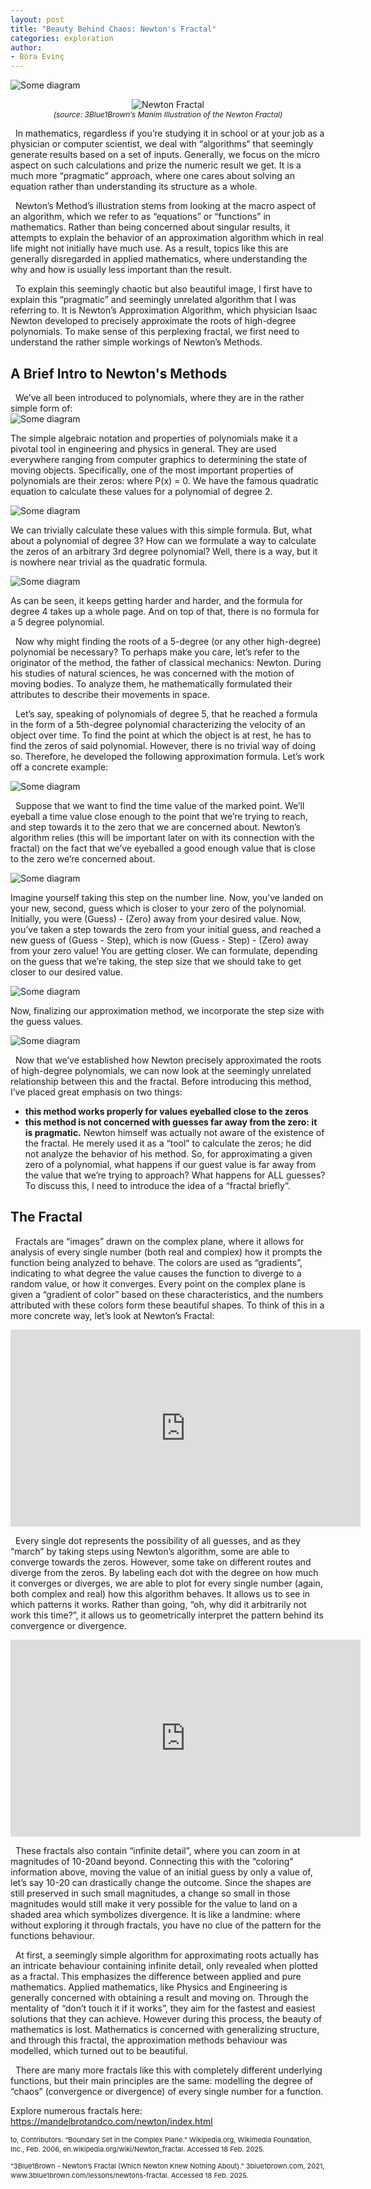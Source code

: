 ```yaml
---
layout: post
title: "Beauty Behind Chaos: Newton's Fractal"
categories: exploration
author:
- Bora Evinç
---
```


<img src="https://raw.githubusercontent.com/Kqpa/math/refs/heads/master/assets/photos/newton-fractal1.png"
     alt="Some diagram"
     style="display:block; margin:0 auto; max-width:100%; height:auto;" />
<figure style="text-align:center;">
  <img src="images/fractal.jpg" alt="Newton Fractal" style="max-width:100%;" />
  <figcaption style="font-size: 12px; font-style: italic;">
    (source: 3Blue1Brown’s Manim Illustration of the Newton Fractal)
  </figcaption>
</figure>

&nbsp; In mathematics, regardless if you’re studying it in school or at your job as a physician or computer scientist, we deal with “algorithms” that seemingly generate results based on a set of inputs. Generally, we focus on the micro aspect on such calculations and prize the numeric result we get. It is a much more “pragmatic” approach, where one cares about solving an equation rather than understanding its structure as a whole.

&nbsp; Newton’s Method’s illustration stems from looking at the macro aspect of an algorithm, which we refer to as “equations” or “functions” in mathematics. Rather than being concerned about singular results, it attempts to explain the behavior of an approximation algorithm which in real life might not initially have much use. As a result, topics like this are generally disregarded in applied mathematics, where understanding the why and how is usually less important than the result.

&nbsp; To explain this seemingly chaotic but also beautiful image, I first have to explain this “pragmatic” and seemingly unrelated algorithm that I was referring to. It is Newton’s Approximation Algorithm, which physician Isaac Newton developed to precisely approximate the roots of high-degree polynomials. To make sense of this perplexing fractal, we first need to understand the rather simple workings of Newton’s Methods.

## A Brief Intro to Newton's Methods

&nbsp; We’ve all been introduced to polynomials, where they are in the rather simple form of:
<img src="https://raw.githubusercontent.com/Kqpa/math/refs/heads/master/assets/photos/newton-fractal2.jpg"
     alt="Some diagram"
     style="display:block; margin:0 auto; max-width:100%; height:auto;" />

The simple algebraic notation and properties of polynomials make it a pivotal tool in engineering and physics in general. They are used everywhere ranging from computer graphics to determining the state of moving objects. Specifically, one of the most important properties of polynomials are their zeros: where P(x) = 0. We have the famous quadratic equation to calculate these values for a polynomial of degree 2.

<img src="https://raw.githubusercontent.com/Kqpa/math/refs/heads/master/assets/photos/newton-fractal3.jpg"
     alt="Some diagram"
     style="display:block; margin:0 auto; max-width:100%; height:auto;" />

We can trivially calculate these values with this simple formula. But, what about a polynomial of degree 3? How can we formulate a way to calculate the zeros of an arbitrary 3rd degree polynomial? Well, there is a way, but it is nowhere near 
trivial as the quadratic formula.

<img src="https://raw.githubusercontent.com/Kqpa/math/refs/heads/master/assets/photos/newton-fractal4.jpg"
     alt="Some diagram"
     style="display:block; margin:0 auto; max-width:100%; height:auto;" />

As can be seen, it keeps getting harder and harder, and the formula for degree 4 takes up a whole page. And on top of that, there is no formula for a 5 degree polynomial. 

&nbsp; Now why might finding the roots of a 5-degree (or any other high-degree) polynomial be necessary? To perhaps make you care, let’s refer to the originator of the method, the father of classical mechanics: Newton. During his studies of natural sciences, he was concerned with the motion of moving bodies. To analyze them, he mathematically formulated their attributes to describe their movements in space. 

&nbsp; Let’s say, speaking of polynomials of degree 5, that he reached a formula in the form of a 5th-degree polynomial characterizing the velocity of an object over time. To find the point at which the object is at rest, he has to find the zeros of said polynomial. However, there is no trivial way of doing so. Therefore, he developed the following approximation formula. Let’s work off a concrete example:

<img src="https://raw.githubusercontent.com/Kqpa/math/refs/heads/master/assets/photos/newton-fractal5.jpg"
     alt="Some diagram"
     style="display:block; margin:0 auto; max-width:100%; height:auto;" />

&nbsp; Suppose that we want to find the time value of the marked point. We’ll eyeball a time value close enough to the point that we’re trying to reach, and step towards it to the zero that we are concerned about. Newton’s algorithm relies (this will be important later on with its connection with the fractal) on the fact that we’ve eyeballed a good enough value that is close to the zero we’re concerned about. 

<img src="https://raw.githubusercontent.com/Kqpa/math/refs/heads/master/assets/photos/newton-fractal6.jpg"
     alt="Some diagram"
     style="display:block; margin:0 auto; max-width:100%; height:auto;" />

Imagine yourself taking this step on the number line. Now, you’ve landed on your new, second, guess which is closer to your zero of the polynomial. Initially, you were (Guess) - (Zero) away from your desired value. Now, you’ve taken a step towards the zero from your initial guess, and reached a new guess of (Guess - Step), which is now (Guess - Step) - (Zero) away from your zero value! You are getting closer. We can formulate, depending on the guess that we’re taking, the step size that we should take to get closer to our desired value.

<img src="https://raw.githubusercontent.com/Kqpa/math/refs/heads/master/assets/photos/newton-fractal6.jpg"
     alt="Some diagram"
     style="display:block; margin:0 auto; max-width:100%; height:auto;" />

Now, finalizing our approximation method, we incorporate the step size with the guess values.

<img src="https://raw.githubusercontent.com/Kqpa/math/refs/heads/master/assets/photos/newton-fractal7.jpg"
     alt="Some diagram"
     style="display:block; margin:0 auto; max-width:100%; height:auto;" />

&nbsp; Now that we’ve established how Newton precisely approximated the roots of high-degree polynomials, we can now look at the seemingly unrelated relationship between this and the fractal. Before introducing this method, I’ve placed great emphasis on two things:
- **this method works properly for values eyeballed close to the zeros**
- **this method is not concerned with guesses far away from the zero: it is pragmatic.**
Newton himself was actually not aware of the existence of the fractal. He merely used it as a “tool” to calculate the zeros; he did not analyze the behavior of his method. So, for approximating a given zero of a polynomial, what happens if our guest value is far away from the value that we’re trying to approach? What happens for ALL guesses? To discuss this, I need to introduce the idea of a “fractal briefly”.

## The Fractal

&nbsp; Fractals are “images” drawn on the complex plane, where it allows for analysis of every single number (both real and complex) how it prompts the function being analyzed to behave. The colors are used as “gradients”, indicating to what degree the value causes the function to diverge to a random value, or how it converges. Every point on the complex plane is given a “gradient of color” based on these characteristics, and the numbers attributed with these colors form these beautiful shapes. To think of this in a more concrete way, let’s look at Newton’s Fractal:

<iframe width="560" height="315"
src="https://www.youtube.com/watch?v=PJp-ucXgcwk" 
frameborder="0" 
allow="accelerometer; autoplay; encrypted-media; gyroscope; picture-in-picture" 
allowfullscreen></iframe>

&nbsp; Every single dot represents the possibility of all guesses, and as they “march” by taking steps using Newton’s algorithm, some are able to converge towards the zeros. However, some take on different routes and diverge from the zeros. By labeling each dot with the degree on how much it converges or diverges, we are able to plot for every single number (again, both complex and real) how this algorithm behaves. It allows us to see in which patterns it works. Rather than going, “oh, why did it arbitrarily not work this time?”, it allows us to geometrically interpret the pattern behind its convergence or divergence.

<iframe width="560" height="315"
src="https://www.youtube.com/watch?v=KavleQXSayg" 
frameborder="0" 
allow="accelerometer; autoplay; encrypted-media; gyroscope; picture-in-picture" 
allowfullscreen></iframe>

&nbsp; These fractals also contain “infinite detail”, where you can zoom in at magnitudes of 10-20and beyond. Connecting this with the “coloring” information above, moving the value of an initial guess by only a value of, let’s say 10-20 can drastically change the outcome. Since the shapes are still preserved in such small magnitudes, a change so small in those magnitudes would still make it very possible for the value to land on a shaded area which symbolizes divergence. It is like a landmine: where without exploring it through fractals, you have no clue of the pattern for the functions behaviour.

&nbsp; At first, a seemingly simple algorithm for approximating roots actually has an intricate behaviour containing infinite detail, only revealed when plotted as a fractal. This emphasizes the difference between applied and pure mathematics. Applied mathematics, like Physics and Engineering is generally concerned with obtaining a result and moving on. Through the mentality of “don’t touch it if it works”, they aim for the fastest and easiest solutions that they can achieve. However during this process, the beauty of mathematics is lost. Mathematics is concerned with generalizing structure, and through this fractal, the approximation methods behaviour was modelled, which turned out to be beautiful.

&nbsp; There are many more fractals like this with completely different underlying functions, but their main principles are the same: modelling the degree of “chaos” (convergence or divergence) of every single number for a function.

Explore numerous fractals here: https://mandelbrotandco.com/newton/index.html 

<div style="font-size:11px; line-height:1.4;">
  <p>to, Contributors. “Boundary Set in the Complex Plane.” Wikipedia.org, Wikimedia Foundation, Inc., Feb. 2006, en.wikipedia.org/wiki/Newton_fractal. Accessed 18 Feb. 2025.</p>
  
  <p>“3Blue1Brown - Newton’s Fractal (Which Newton Knew Nothing About).” 3blue1brown.com, 2021, www.3blue1brown.com/lessons/newtons-fractal. Accessed 18 Feb. 2025.</p>
</div>
